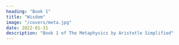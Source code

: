 ```yaml
---
heading: "Book 1"
title: "Wisdom"
image: "/covers/meta.jpg"
date: 2022-01-31
description: "Book 1 of The Metaphysics by Aristotle Simplified"
---
```

